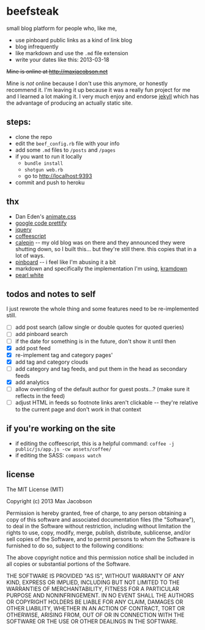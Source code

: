 # beefsteak

small blog platform for people who, like me,

* use pinboard public links as a kind of link blog
* blog infrequently
* like markdown and use the `.md` file extension
* write your dates like this: 2013-03-18

<strike><p></strike>

~~Mine is online at <http://maxjacobson.net>~~

Mine is *not* online because I don't use this anymore, or honestly recommend it. I'm leaving it up because it was a really fun project for me and I learned a lot making it. I very much enjoy and endorse [jekyll](http://jekyllrb.com/) which has the advantage of producing an actually static site.

## steps:

* clone the repo
* edit the `beef_config.rb` file with your info
* add some `.md` files to `/posts` and `/pages`
* if you want to run it locally
    * `bundle install`
    * `shotgun web.rb`
    * go to <http://localhost:9393>
* commit and push to heroku

## thx

* Dan Eden's [animate.css](http://daneden.me/animate)
* [google code prettify](http://code.google.com/p/google-code-prettify/)
* [jquery](http://jquery.com)
* [coffeescript](http://coffeescript.org)
* [calepin](http://calepin.co/) -- my old blog was on there and they announced they were shutting down, so I built this... but they're still there. this copies that in a lot of ways.
* [pinboard](http://pinboard.in) -- i feel like I'm abusing it a bit
* markdown and specifically the implementation I'm using, [kramdown](http://kramdown.rubyforge.org/)
* [pearl white](http://books.google.com/books?id=shP4ZC-Bo0IC&lpg=PA53&dq=%22beefsteak%20and%20aviation%22&pg=PA53#v=onepage&q=%22beefsteak%20and%20aviation%22&f=false)

## todos and notes to self

I just rewrote the whole thing and some features need to be re-implemented still.

- [ ] add post search (allow single or double quotes for quoted queries)
- [ ] add pinboard search
- [ ] if the date for something is in the future, don't show it until then
- [x] add post feed
- [x] re-implement tag and category pages'
- [x] add tag and category clouds
- [ ] add category and tag feeds, and put them in the head as secondary feeds
- [x] add analytics
- [ ] allow overriding of the default author for guest posts...? (make sure it reflects in the feed)
- [ ] adjust HTML in feeds so footnote links aren't clickable -- they're relative to the current page and don't work in that context

## if you're working on the site

* if editing the coffeescript, this is a helpful command: `coffee -j public/js/app.js -cw assets/coffee/`
* if editing the SASS: `compass watch`

## license

The MIT License (MIT)

Copyright (c) 2013 Max Jacobson

Permission is hereby granted, free of charge, to any person obtaining a copy of this software and associated documentation files (the "Software"), to deal in the Software without restriction, including without limitation the rights to use, copy, modify, merge, publish, distribute, sublicense, and/or sell copies of the Software, and to permit persons to whom the Software is furnished to do so, subject to the following conditions:

The above copyright notice and this permission notice shall be included in all copies or substantial portions of the Software.

THE SOFTWARE IS PROVIDED "AS IS", WITHOUT WARRANTY OF ANY KIND, EXPRESS OR IMPLIED, INCLUDING BUT NOT LIMITED TO THE WARRANTIES OF MERCHANTABILITY, FITNESS FOR A PARTICULAR PURPOSE AND NONINFRINGEMENT. IN NO EVENT SHALL THE AUTHORS OR COPYRIGHT HOLDERS BE LIABLE FOR ANY CLAIM, DAMAGES OR OTHER LIABILITY, WHETHER IN AN ACTION OF CONTRACT, TORT OR OTHERWISE, ARISING FROM, OUT OF OR IN CONNECTION WITH THE SOFTWARE OR THE USE OR OTHER DEALINGS IN THE SOFTWARE.
